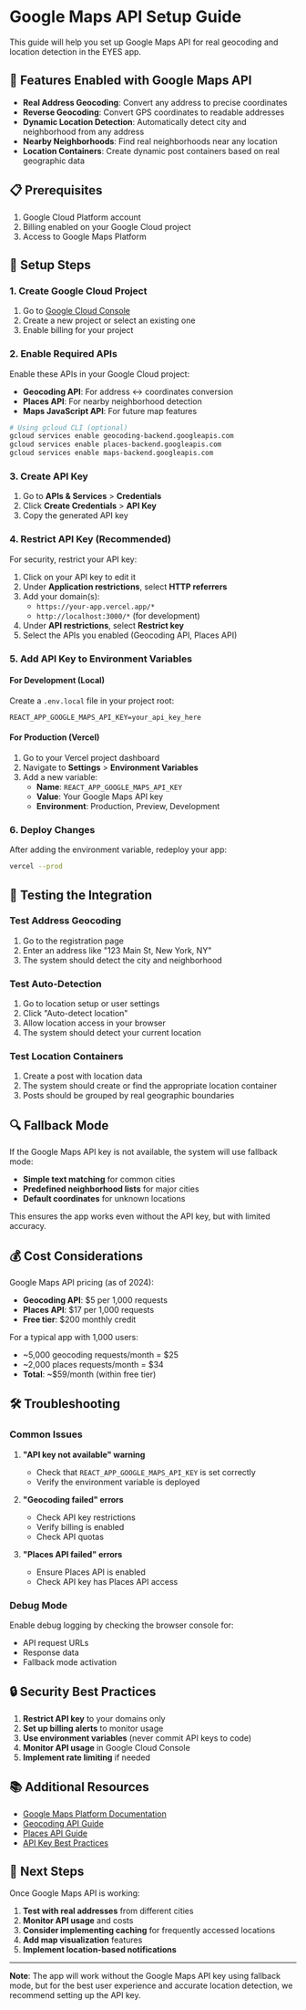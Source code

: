 # Google Maps API Setup Guide

This guide will help you set up Google Maps API for real geocoding and location detection in the EYES app.

## 🚀 Features Enabled with Google Maps API

- **Real Address Geocoding**: Convert any address to precise coordinates
- **Reverse Geocoding**: Convert GPS coordinates to readable addresses
- **Dynamic Location Detection**: Automatically detect city and neighborhood from any address
- **Nearby Neighborhoods**: Find real neighborhoods near any location
- **Location Containers**: Create dynamic post containers based on real geographic data

## 📋 Prerequisites

1. Google Cloud Platform account
2. Billing enabled on your Google Cloud project
3. Access to Google Maps Platform

## 🔧 Setup Steps

### 1. Create Google Cloud Project

1. Go to [Google Cloud Console](https://console.cloud.google.com/)
2. Create a new project or select an existing one
3. Enable billing for your project

### 2. Enable Required APIs

Enable these APIs in your Google Cloud project:

- **Geocoding API**: For address ↔ coordinates conversion
- **Places API**: For nearby neighborhood detection
- **Maps JavaScript API**: For future map features

```bash
# Using gcloud CLI (optional)
gcloud services enable geocoding-backend.googleapis.com
gcloud services enable places-backend.googleapis.com
gcloud services enable maps-backend.googleapis.com
```

### 3. Create API Key

1. Go to **APIs & Services** > **Credentials**
2. Click **Create Credentials** > **API Key**
3. Copy the generated API key

### 4. Restrict API Key (Recommended)

For security, restrict your API key:

1. Click on your API key to edit it
2. Under **Application restrictions**, select **HTTP referrers**
3. Add your domain(s):
   - `https://your-app.vercel.app/*`
   - `http://localhost:3000/*` (for development)
4. Under **API restrictions**, select **Restrict key**
5. Select the APIs you enabled (Geocoding API, Places API)

### 5. Add API Key to Environment Variables

#### For Development (Local)

Create a `.env.local` file in your project root:

```env
REACT_APP_GOOGLE_MAPS_API_KEY=your_api_key_here
```

#### For Production (Vercel)

1. Go to your Vercel project dashboard
2. Navigate to **Settings** > **Environment Variables**
3. Add a new variable:
   - **Name**: `REACT_APP_GOOGLE_MAPS_API_KEY`
   - **Value**: Your Google Maps API key
   - **Environment**: Production, Preview, Development

### 6. Deploy Changes

After adding the environment variable, redeploy your app:

```bash
vercel --prod
```

## 🧪 Testing the Integration

### Test Address Geocoding

1. Go to the registration page
2. Enter an address like "123 Main St, New York, NY"
3. The system should detect the city and neighborhood

### Test Auto-Detection

1. Go to location setup or user settings
2. Click "Auto-detect location"
3. Allow location access in your browser
4. The system should detect your current location

### Test Location Containers

1. Create a post with location data
2. The system should create or find the appropriate location container
3. Posts should be grouped by real geographic boundaries

## 🔍 Fallback Mode

If the Google Maps API key is not available, the system will use fallback mode:

- **Simple text matching** for common cities
- **Predefined neighborhood lists** for major cities
- **Default coordinates** for unknown locations

This ensures the app works even without the API key, but with limited accuracy.

## 💰 Cost Considerations

Google Maps API pricing (as of 2024):

- **Geocoding API**: $5 per 1,000 requests
- **Places API**: $17 per 1,000 requests
- **Free tier**: $200 monthly credit

For a typical app with 1,000 users:
- ~5,000 geocoding requests/month = $25
- ~2,000 places requests/month = $34
- **Total**: ~$59/month (within free tier)

## 🛠️ Troubleshooting

### Common Issues

1. **"API key not available" warning**
   - Check that `REACT_APP_GOOGLE_MAPS_API_KEY` is set correctly
   - Verify the environment variable is deployed

2. **"Geocoding failed" errors**
   - Check API key restrictions
   - Verify billing is enabled
   - Check API quotas

3. **"Places API failed" errors**
   - Ensure Places API is enabled
   - Check API key has Places API access

### Debug Mode

Enable debug logging by checking the browser console for:
- API request URLs
- Response data
- Fallback mode activation

## 🔒 Security Best Practices

1. **Restrict API key** to your domains only
2. **Set up billing alerts** to monitor usage
3. **Use environment variables** (never commit API keys to code)
4. **Monitor API usage** in Google Cloud Console
5. **Implement rate limiting** if needed

## 📚 Additional Resources

- [Google Maps Platform Documentation](https://developers.google.com/maps/documentation)
- [Geocoding API Guide](https://developers.google.com/maps/documentation/geocoding)
- [Places API Guide](https://developers.google.com/maps/documentation/places/web-service)
- [API Key Best Practices](https://developers.google.com/maps/api-security-best-practices)

## 🎯 Next Steps

Once Google Maps API is working:

1. **Test with real addresses** from different cities
2. **Monitor API usage** and costs
3. **Consider implementing caching** for frequently accessed locations
4. **Add map visualization** features
5. **Implement location-based notifications**

---

**Note**: The app will work without the Google Maps API key using fallback mode, but for the best user experience and accurate location detection, we recommend setting up the API key.
